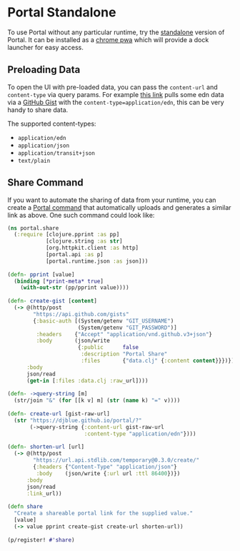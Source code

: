 # Portal Standalone

To use Portal without any particular runtime, try the
[standalone](https://djblue.github.io/portal/) version of Portal. It can be
installed as a [chrome pwa](https://support.google.com/chrome/answer/9658361)
which will provide a dock launcher for easy access.

## Preloading Data

To open the UI with pre-loaded data, you can pass the `content-url` and
`content-type` via query params. For example
[this link](https://djblue.github.io/portal/?content-url=https://gist.githubusercontent.com/djblue/9a2cd250e061f62ce527b20648fd8256/raw/e7bd673df60b3c503306956b950bb9589ba480eb/data.clj&content-type=application/edn) pulls some edn data via a [GitHub Gist](https://gist.github.com/djblue/6ef5f3ddd0bc93e3ca34a7132be63d8f) with the `content-type=application/edn`, this can be very handy to share data.

The supported content-types:

- `application/edn`
- `application/json`
- `application/transit+json`
- `text/plain`

## Share Command

If you want to automate the sharing of data from your runtime, you can create a
[Portal command](../ui/commands.md) that automatically uploads and generates a
similar link as above. One such command could look like:

```clojure
(ns portal.share
  (:require [clojure.pprint :as pp]
            [clojure.string :as str]
            [org.httpkit.client :as http]
            [portal.api :as p]
            [portal.runtime.json :as json]))
​
(defn- pprint [value]
  (binding [*print-meta* true]
    (with-out-str (pp/pprint value))))
​
(defn- create-gist [content]
  (-> @(http/post
        "https://api.github.com/gists"
        {:basic-auth [(System/getenv "GIT_USERNAME")
                      (System/getenv "GIT_PASSWORD")]
         :headers    {"Accept" "application/vnd.github.v3+json"}
         :body       (json/write
                      {:public      false
                       :description "Portal Share"
                       :files       {"data.clj" {:content content}}})})
      :body
      json/read
      (get-in [:files :data.clj :raw_url])))
​
(defn- ->query-string [m]
  (str/join "&" (for [[k v] m] (str (name k) "=" v))))
​
(defn- create-url [gist-raw-url]
  (str "https://djblue.github.io/portal/?"
       (->query-string {:content-url gist-raw-url
                        :content-type "application/edn"})))
​
(defn- shorten-url [url]
  (-> @(http/post
        "https://url.api.stdlib.com/temporary@0.3.0/create/"
        {:headers {"Content-Type" "application/json"}
         :body    (json/write {:url url :ttl 86400})})
      :body
      json/read
      :link_url))
​
(defn share
  "Create a shareable portal link for the supplied value."
  [value]
  (-> value pprint create-gist create-url shorten-url))
​
(p/register! #'share)
```
